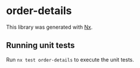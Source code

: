 # order-details

This library was generated with [Nx](https://nx.dev).

## Running unit tests

Run `nx test order-details` to execute the unit tests.
